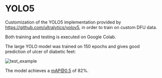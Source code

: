 # YOLO5
Customization of the YOLO5 implementation provided by https://github.com/ultralytics/yolov5, in order to train on custom DFU data.

Both training and testing is executed on Google Colab.

The large YOLO model was trained on 150 epochs and gives good prediction of ulcer of diabetic feet: 

![test_example](https://user-images.githubusercontent.com/30274421/148857702-0e9aa663-116f-4ca4-8b57-03c6927da47f.png)

The model achieves a mAP@0.5 of 82%.
